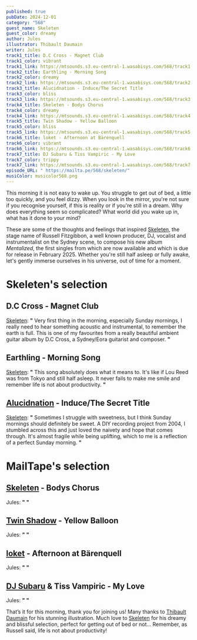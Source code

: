 ```yaml
---
published: true
pubDate: 2024-12-01
category: "568"
guest_name: Skeleten
guest_color: dreamy
author: Jules
illustrator: Thibault Daumain
writer: Jules
track1_title: D.C Cross - Magnet Club
track1_color: vibrant
track1_link: https://mtsounds.s3.eu-central-1.wasabisys.com/568/track1.mp3
track2_title: Earthling - Morning Song
track2_color: dreamy
track2_link: https://mtsounds.s3.eu-central-1.wasabisys.com/568/track2.mp3
track3_title: Alucidnation - Induce/The Secret Title
track3_color: bliss
track3_link: https://mtsounds.s3.eu-central-1.wasabisys.com/568/track3.mp3
track4_title: Skeleten - Bodys Chorus
track4_color: dreamy
track4_link: https://mtsounds.s3.eu-central-1.wasabisys.com/568/track4.mp3
track5_title: Twin Shadow - Yellow Balloon
track5_color: bliss
track5_link: https://mtsounds.s3.eu-central-1.wasabisys.com/568/track5.mp3
track6_title: loket - Afternoon at Bärenquell
track6_color: vibrant
track6_link: https://mtsounds.s3.eu-central-1.wasabisys.com/568/track6.mp3
track7_title: DJ Subaru & Tiss Vampiric - My Love
track7_color: trippy
track7_link: https://mtsounds.s3.eu-central-1.wasabisys.com/568/track7.mp3
episode_URL: " https://mailta.pe/568/skeleten/"
musiColor: musicolor568.png
---
```

This morning it is not easy to wake up. You struggle to get out of bed, a little too quickly, and you feel dizzy. When you look in the mirror, you're not sure if you recognise yourself, if this is reality or if you're still in a dream. Why does everything seem so complicated? What world did you wake up in, what has it done to your mind? 

These are some of the thoughts and feelings that inspired [Skeleten](https://skeleten.bandcamp.com/), the stage name of Russell Fitzgibbon, a well known producer, DJ, vocalist and instrumentalist on the Sydney scene, to compose his new album <i>Mentalized</i>, the first singles from which are now available and which is due for release in February 2025. Whether you're still half asleep or fully awake, let's gently immerse ourselves in his universe, out of time for a moment.


# Skeleten's selection




## D.C Cross - Magnet Club



[Skeleten](https://skeleten.bandcamp.com/): **"** Very first thing in the morning, especially Sunday mornings, I really need to hear something acoustic and instrumental, to remember the earth is full. This is one of my favourites from a really beautiful ambient guitar album by D.C Cross, a Sydney/Eora guitarist and composer.  **"** 



## Earthling - Morning Song



[Skeleten](https://skeleten.bandcamp.com/): **"** This song absolutely does what it means to. It's like if Lou Reed was from Tokyo and still half asleep. It never fails to make me smile and remember life is not about productivity.  **"**



## [Alucidnation](https://alucidnation.bandcamp.com/music) - Induce/The Secret Title



[Skeleten](https://skeleten.bandcamp.com/): **"** Sometimes I struggle with sweetness, but I think Sunday mornings should definitely be sweet. A DIY recording project from 2004, I stumbled across this and just loved the naivety and hope that comes through. It's almost fragile while being uplifting, which to me is a reflection of a perfect Sunday morning. **"** 



# MailTape's selection



## [Skeleten](https://skeleten.bandcamp.com/) - Bodys Chorus



Jules: **"**  **"** 



## [Twin Shadow](https://twinshadow.bandcamp.com/) - Yellow Balloon



 Jules: **"**  **"** 



## [loket](https://loketmusic.bandcamp.com/) - Afternoon at Bärenquell



Jules: **"**  **"** 



## [DJ Subaru](https://djsubaru.bandcamp.com/) & Tiss Vampiric - My Love



 Jules: **"**  **"**  



That’s it for this morning, thank you for joining us! Many thanks to [Thibault Daumain](https://thibaultdaumain.fr/) for his stunning illustration. 
Much love to [Skeleten](https://www.instagram.com/yassinkeetan/) for his dreamy and blissful selection, perfect for getting out of bed or not... Remember, as Russell said, life is not about productivity!
